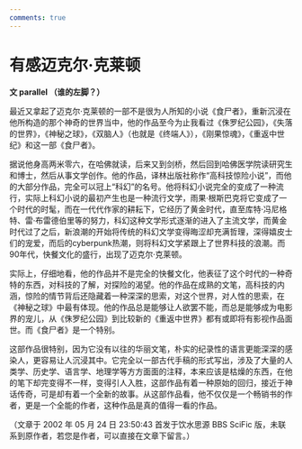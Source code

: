 ```yaml
---
comments: true
---
```

# 有感迈克尔·克莱顿

**文 parallel （谁的左脚？）**

最近又拿起了迈克尔·克莱顿的一部不是很为人所知的小说《食尸者》，重新沉浸在他所构造的那个神奇的世界当中，他的作品至今为止我看过《侏罗纪公园》，《失落的世界》，《神秘之球》，《双脑人》（也就是《终端人》），《刚果惊魂》，《重返中世纪》和这一部《食尸者》。

据说他身高两米零六，在哈佛就读，后来又到剑桥，然后回到哈佛医学院读研究生和博士，然后从事文学创作。他的作品，译林出版社称作“高科技惊险小说”，而他的大部分作品，完全可以冠上“科幻”的名号。他将科幻小说完全的变成了一种流行，实际上科幻小说的最初产生也是一种流行文学，雨果·根斯巴克将它变成了一个时代的时髦，而在一代代作家的耕耘下，它经历了黄金时代，直至库特·冯尼格特、雷·布雷德伯里等的努力，科幻这种文学形式逐渐的进入了主流文学，而黄金时代过了之后，新浪潮的开始将传统的科幻文学变得晦涩却充满哲理，深得嬉皮士们的宠爱，而后的cyberpunk热潮，则将科幻文学紧跟上了世界科技的浪潮。而90年代，快餐文化的盛行，出现了迈克尔·克莱顿。

实际上，仔细地看，他的作品并不是完全的快餐文化，他表征了这个时代的一种奇特的东西，对科技的了解，对探险的渴望。他的作品在成熟的文笔，高科技的内涵，惊险的情节背后还隐藏着一种深深的思索，对这个世界，对人性的思索，在《神秘之球》中最有体现。他的作品总是能够让人欲罢不能，而总是能够成为电影界的宠儿，从《侏罗纪公园》到比较新的《重返中世界》都有或即将有影视作品面世。而《食尸者》是一个特别。

这部作品很特别，因为它没有以往的华丽文笔，朴实的纪录性的语言更能深深的感染人，更容易让人沉浸其中。它完全以一部古代手稿的形式写出，涉及了大量的人类学、历史学、语言学、地理学等方方面面的注释，本来应该是枯燥的东西，在他的笔下却完变得不一样，变得引人入胜，这部作品有着一种原始的回归，接近于神话传奇，可是却有着一个全新的故事。从这部作品看，他不仅仅是一个畅销书的作者，更是一个全能的作者，这种作品是真的值得一看的作品。

（文章于 2002 年 05 月 24 日 23:50:43 首发于饮水思源 BBS SciFic 版，未联系到原作者，若您是作者，可以直接在文章下留言。）